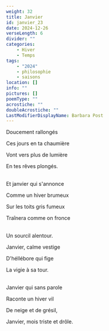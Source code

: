 ```yaml
---
weight: 32
title: Janvier
id: janvier_23
date: 2024-12-26
verseLength: 6
divider: ""
categories:
    - Hiver
    - Temps
tags:
    - "2024"
    - philosophie
    - saisons
location: []
info: ""
pictures: []
poemType: ""
acrostiche: ""
doubleAcrostiche: ""
LastModifierDisplayName: Barbara Post
---
```

Doucement rallongés

Ces jours en ta chaumière

Vont vers plus de lumière

En tes rêves plongés.

 \
Et janvier qui s'annonce

Comme un hiver brumeux

Sur les toits gris fumeux

Traînera comme on fronce

 \
Un sourcil alentour.

Janvier, calme vestige

D'héllébore qui fige

La vigie à sa tour.

 \
Janvier qui sans parole

Raconte un hiver vil

De neige et de grésil,

Janvier, mois triste et drôle.
